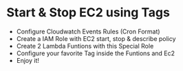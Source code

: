 # Start & Stop EC2 using Tags

* Configure Cloudwatch Events Rules (Cron Format)
* Create a IAM Role with EC2 start, stop & describe policy
* Create 2 Lambda Funtions with this Special Role
* Configure your favorite Tag inside the Funtions and Ec2
* Enjoy it!
